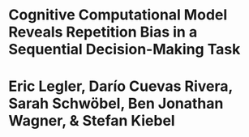 # Cognitive Computational Model Reveals Repetition Bias in a Sequential Decision-Making Task
# Eric Legler, Darío Cuevas Rivera, Sarah Schwöbel, Ben Jonathan Wagner, & Stefan Kiebel
